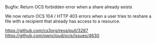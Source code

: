 Bugfix: Return OCS forbidden error when a share already exists

We now return OCS 104 / HTTP 403 errors when a user tries to reshare a file with a recipient that already has access to a resource.

https://github.com/cs3org/reva/pull/3287
https://github.com/owncloud/ocis/issues/4630
